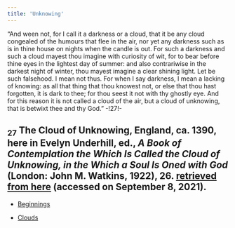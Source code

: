 ```yaml
---
title: 'Unknowing'
---
```


“And ween not, for I call it a darkness or a cloud, that it be any cloud congealed of the humours that flee in the air, nor yet any darkness such as is in thine house on nights when the candle is out. For such a darkness and such a cloud mayest thou imagine with curiosity of wit, for to bear before thine eyes in the lightest day of summer: and also contrariwise in the darkest night of winter, thou mayest imagine a clear shining light. Let be such falsehood. I mean not thus. For when I say darkness, I mean a lacking of knowing: as all that thing that thou knowest not, or else that thou hast forgotten, it is dark to thee; for thou seest it not with thy ghostly eye. And for this reason it is not called a cloud of the air, but a cloud of unknowing, that is betwixt thee and thy God.” -!27!-
## <sub class="subscript">**27**</sub> The Cloud of Unknowing, England, ca. 1390, here in Evelyn Underhill, ed., _A Book of Contemplation the Which Is Called the Cloud of Unknowing, in the Which a Soul Is Oned with God_ (London: John M. Watkins, 1922), 26. [retrieved from <u>here</u>](www.catholicspiritualdirection.org/cloudunknowing.pdf) (accessed on September 8, 2021).

* [Beginnings](Beginnings_en)

* [Clouds](Clouds_en)
